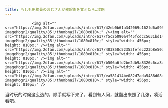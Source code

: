 ```yaml
---
title: もしも用務員のおじさんが催眠術を覚えたら…攻略
---
```


                <img alt="" src="https://img.2dfan.com/uploads/intro/617/42eb0b61a342069c162fd6a095d38a36.JPG?imageMogr2/quality/85!/thumbnail/1080x810>;" /><img alt="" src="https://img.2dfan.com/uploads/intro/617/f5c2b090a4f45fcdcc5631bd144634d7.JPG?imageMogr2/quality/85!/thumbnail/1080x810>;" style="width: 456px; height: 810px;" /><img alt="" src="https://img.2dfan.com/uploads/intro/617/403858c52353fefec223b8e50d937d52.JPG?imageMogr2/quality/85!/thumbnail/1080x810>;" style="width: 456px; height: 810px;" /><img alt="" src="https://img.2dfan.com/uploads/intro/617/b506a6fd2be2db9a8326c6ca8dc5c58b.JPG?imageMogr2/quality/85!/thumbnail/1080x810>;" style="width: 456px; height: 810px;" /><img alt="" src="https://img.2dfan.com/uploads/intro/617/ea581414be082d7ada5488d08f7e27fb.JPG?imageMogr2/quality/85!/thumbnail/1080x810>;" style="width: 456px; height: 810px;" />



当时玩的时候这么选的，顺手就写下来了，看到有人问，就翻出来照了几张，凑活看吧。


              
